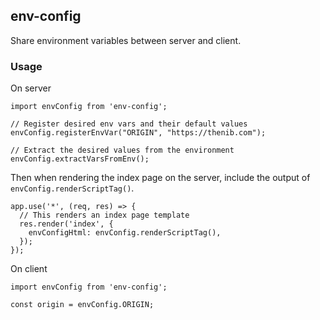 env-config
---

Share environment variables between server and client.

### Usage

On server
```
import envConfig from 'env-config';

// Register desired env vars and their default values
envConfig.registerEnvVar("ORIGIN", "https://thenib.com");

// Extract the desired values from the environment
envConfig.extractVarsFromEnv();
```

Then when rendering the index page on the server, include the output of `envConfig.renderScriptTag()`.
```
app.use('*', (req, res) => {
  // This renders an index page template
  res.render('index', {
    envConfigHtml: envConfig.renderScriptTag(),
  });
});

```

On client
```
import envConfig from 'env-config';

const origin = envConfig.ORIGIN;
```
